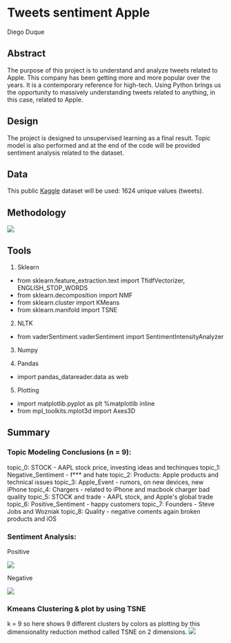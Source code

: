 # Tweets sentiment Apple

Diego Duque


## Abstract

The purpose of this project is to understand and analyze tweets related to Apple. This company has been getting more and more popular over the years. It is a contemporary reference for high-tech. Using Python brings us the opportunity to massively understanding tweets related to anything, in this case, related to Apple.

## Design
The project is designed to unsupervised learning as a final result. Topic model is also performed and at the end of the code  will be provided sentiment analysis related to the dataset.

## Data
This public [Kaggle](https://www.kaggle.com/seriousran/appletwittersentimenttexts) dataset will be used: 1624 unique values (tweets).

## Methodology 

<img src="https://github.com/dieguque/project5/blob/42fb1ae75639e58bea4b34da990ed49fc9bf4904/charts/Methodology.png">

## Tools

1. Sklearn  
- from sklearn.feature_extraction.text import TfidfVectorizer, ENGLISH_STOP_WORDS  
- from sklearn.decomposition import NMF
- from sklearn.cluster import KMeans
- from sklearn.manifold import TSNE

2. NLTK 
- from vaderSentiment.vaderSentiment import SentimentIntensityAnalyzer

3. Numpy

4. Pandas
- import pandas_datareader.data as web

5. Plotting
- import matplotlib.pyplot as plt
%matplotlib inline
- from mpl_toolkits.mplot3d import Axes3D


## Summary 

### Topic Modeling Conclusions (n = 9):

topic_0: STOCK - AAPL stock price, investing ideas and techinques
topic_1: Negative_Sentiment - f*** and hate
topic_2: Products: Apple products and technical issues
topic_3: Apple_Event - rumors, on new devices, new iPhone
topic_4: Chargers - related to iPhone and macbook charger bad quality
topic_5: STOCK and trade - AAPL stock, and Apple's global trade
topic_6: Positive_Sentiment - happy customers
topic_7: Founders - Steve Jobs and Wozniak
topic_8: Quality - negative coments again broken products and iOS

### Sentiment Analysis:

Positive

<img src="https://github.com/dieguque/project5/blob/ea19d5539083d0376b8f807032dc395935b975f0/charts/positive.png">

Negative

<img src="https://github.com/dieguque/project5/blob/ea19d5539083d0376b8f807032dc395935b975f0/charts/negative.png">

### Kmeans Clustering & plot by using TSNE

k = 9 so here shows 9 different clusters by colors as plotting by this dimensionality reduction method called TSNE on 2 dimensions.
<img src="https://github.com/dieguque/project5/blob/ea19d5539083d0376b8f807032dc395935b975f0/charts/TSNE.png">
